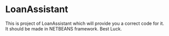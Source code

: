 # LoanAssistant
This is project of LoanAssistant which will provide you a correct code for it.
It should be made in NETBEANS framework.
Best Luck. 
